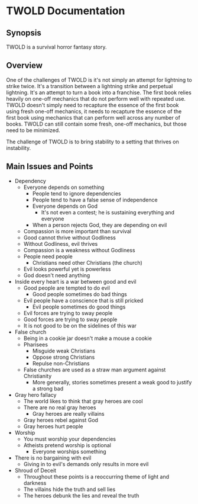 # TWOLD Documentation

## Synopsis

TWOLD is a survival horror fantasy story.

## Overview

One of the challenges of TWOLD is it's not simply an attempt for lightning to strike twice.  It's a transition between a lightning strike and perpetual lightning.  It's an attempt to turn a book into a franchise.  The first book relies heavily on one-off mechanics that do not perform well with repeated use.  TWOLD doesn't simply need to recapture the essence of the first book using fresh one-off mechanics, it needs to recapture the essence of the first book using mechanics that can perform well across any number of books.  TWOLD can still contain some fresh, one-off mechanics, but those need to be minimized.

The challenge of TWOLD is to bring stability to a setting that thrives on instability.

## Main Issues and Points

- Dependency
  - Everyone depends on something
    - People tend to ignore dependencies
    - People tend to have a false sense of independence
    - Everyone depends on God
      - It's not even a contest; he is sustaining everything and everyone
    - When a person rejects God, they are depending on evil
  - Compassion is more important than survival
  - Good cannot thrive without Godliness
  - Without Godliness, evil thrives
  - Compassion is a weakness without Godliness
  - People need people
    - Christians need other Christians (the church)
  - Evil looks powerful yet is powerless
  - God doesn't need anything
- Inside every heart is a war between good and evil
  - Good people are tempted to do evil
    - Good people sometimes do bad things
  - Evil people have a conscience that is still pricked
    - Evil people sometimes do good things
  - Evil forces are trying to sway people
  - Good forces are trying to sway people
  - It is not good to be on the sidelines of this war
- False church
  - Being in a cookie jar doesn't make a mouse a cookie
  - Pharisees
    - Misguide weak Christians
    - Oppose strong Christians
    - Repulse non-Christians
  - False churches are used as a straw man argument against Christianity
    - More generally, stories sometimes present a weak good to justify a strong bad
- Gray hero fallacy
  - The world likes to think that gray heroes are cool
  - There are no real gray heroes
    - Gray heroes are really villains
  - Gray heroes rebel against God
  - Gray heroes hurt people
- Worship
  - You must worship your dependencies
  - Atheists pretend worship is optional
    - Everyone worships something
- There is no bargaining with evil
  - Giving in to evil's demands only results in more evil
- Shroud of Deceit
  - Throughout these points is a reoccurring theme of light and darkness
  - The villains hide the truth and sell lies
  - The heroes debunk the lies and reveal the truth

